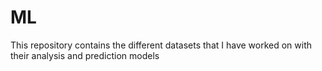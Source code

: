 # ML
This repository contains the different datasets that I have worked on with their analysis and prediction models
